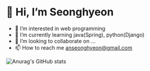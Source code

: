 # 👋 Hi, I’m Seonghyeon
- 👀 I’m interested in web programming
- 🌱 I’m currently learning java(Spring), python(Django)
- 💞️ I’m looking to collaborate on ...
- 📫 How to reach me anseonghyeon@gmail.com

![Anurag's GitHub stats](https://github-readme-stats.vercel.app/api?username=anseonghyeon&show_icons=true&theme=transparent)
<!---
anseonghyeon/anseonghyeon is a ✨ special ✨ repository because its `README.md` (this file) appears on your GitHub profile.
You can click the Preview link to take a look at your changes.
--->
